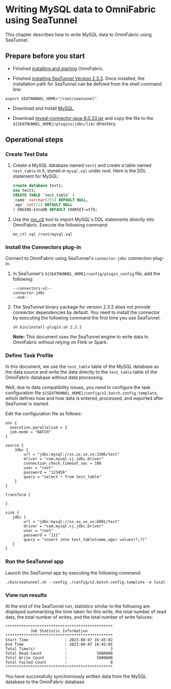 # Writing MySQL data to OmniFabric using SeaTunnel

This chapter describes how to write MySQL data to OmniFabric using SeaTunnel.

## Prepare before you start

- Finished [installing and starting](../../../Get-Started/install-standalone-matrixone.md) OmniFabric.

- Finished [installing SeaTunnel Version 2.3.3](https://www.apache.org/dyn/closer.lua/seatunnel/2.3.3/apache-seatunnel-2.3.3-bin.tar.gz). Once installed, the installation path for SeaTunnel can be defined from the shell command line:

```shell
export SEATNUNNEL_HOME="/root/seatunnel"
```

- Download and install [MySQL](https://downloads.mysql.com/archives/get/p/23/file/mysql-server_8.0.33-1ubuntu23.04_amd64.deb-bundle.tar).

- Download [mysql-connector-java-8.0.33.jar](https://downloads.mysql.com/archives/get/p/3/file/mysql-connector-j-8.0.33.zip) and copy the file to the `${SEATNUNNEL_HOME}/plugins/jdbc/lib/` directory.

## Operational steps

### Create Test Data

1. Create a MySQL database named `test1` and create a table named `test_table` in it, stored in `mysql.sql` under root. Here is the DDL statement for MySQL:

      ```sql
    create database test1;
    use test1;
    CREATE TABLE `test_table` (
      `name` varchar(255) DEFAULT NULL,
      `age` int(11) DEFAULT NULL
    ) ENGINE=InnoDB DEFAULT CHARSET=utf8;
    ```

2. Use the [mo_ctl](../../../../Reference/mo-tools/mo_ctl_standalone.md) tool to import MySQL's DDL statements directly into OmniFabric. Execute the following command:

    ```shell
    mo_ctl sql /root/mysql.sql
    ```

### Install the Connectors plug-in

Connect to OmniFabric using SeaTunnel's `connector-jdbc` connection plug-in.

1. In SeaTunnel's `${SEATNUNNEL_HOME}/config/plugin_config` file, add the following:

    ```shell
    --connectors-v2--
    connector-jdbc
    --end--
    ```

2. The SeaTunnel binary package for version 2.3.3 does not provide connector dependencies by default. You need to install the connector by executing the following command the first time you use SeaTunnel:

    ```shell
    sh bin/install-plugin.sh 2.3.3
    ```

    __Note:__ This document uses the SeaTunnel engine to write data to OmniFabric without relying on Flink or Spark.

### Define Task Profile

In this document, we use the `test_table` table of the MySQL database as the data source and write the data directly to the `test_table` table of the OmniFabric database without data processing.

Well, due to data compatibility issues, you need to configure the task configuration file `${SEATNUNNEL_HOME}/config/v2.batch.config.template`, which defines how and how data is entered, processed, and exported after SeaTunnel is started.

Edit the configuration file as follows:

```shell
env {
  execution.parallelism = 2
  job.mode = "BATCH"
}

source {
    Jdbc {
        url = "jdbc:mysql://xx.xx.xx.xx:3306/test"
        driver = "com.mysql.cj.jdbc.Driver"
        connection_check_timeout_sec = 100
        user = "root"
        password = "123456"
        query = "select * from test_table"
    }
}

transform {

}

sink {
   jdbc {
        url = "jdbc:mysql://xx.xx.xx.xx:6001/test"
        driver = "com.mysql.cj.jdbc.Driver"
        user = "root"
        password = "111"
        query = "insert into test_table(name,age) values(?,?)"
   }
}
```

### Run the SeaTunnel app

Launch the SeaTunnel app by executing the following command:

```shell
./bin/seatunnel.sh --config ./config/v2.batch.config.template -e local
```

### View run results

At the end of the SeaTunnel run, statistics similar to the following are displayed summarizing the time taken for this write, the total number of read data, the total number of writes, and the total number of write failures:

```shell
***********************************************
           Job Statistic Information
***********************************************
Start Time                : 2023-08-07 16:45:02
End Time                  : 2023-08-07 16:45:05
Total Time(s)             :                   3
Total Read Count          :             5000000
Total Write Count         :             5000000
Total Failed Count        :                   0
***********************************************
```

You have successfully synchronously written data from the MySQL database to the OmniFabric database.
